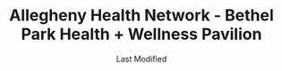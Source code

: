 ---
layout: location-page
date: Last Modified
description: "Local COVID-19 testing is available at Allegheny Health Network - Bethel Park Health + Wellness Pavilion in Bethel Park, Pennsylvania, USA."
permalink: "locations/pennsylvania/bethel-park/allegheny-health-network-bethel-park-health-wellness-pavilion/"
tags:
  - locations
  - pennsylvania
title: Allegheny Health Network - Bethel Park Health + Wellness Pavilion
uniqueName: allegheny-health-network-bethel-park-health-wellness-pavilion
state: Pennsylvania
stateAbbr: PA
hood: "Allegheny County"
address: "1010 Higbee Drive"
city: "Bethel Park"
zip: "15102"
zipsNearby: "15610 15520 15611 15411 16210 15310 15001 15412 15413 15101 15612 15003 15311 15613 15615 15920 15616 15617 15004 15312 15618 15005 15006 15007 15313 15009 15010 15012 15314 16112 15102 16211 15716 15717 15750 15315 15923 15531 15546 15619 16016 16017 16018 16020 15014 15104 15620 15015 15316 15017 15415 15416 15417 16022 15720 15018 15019 15020 15021 16001 16002 16003 16023 16212 15419 16213 16024 15621 15317 15339 15420 15320 15106 15321 15421 15723 15622 15022 15422 15024 16025 15025 15623 15725 15322 15323 15026 16372 15727 15728 15423 15324 15424 15485 15425 16027 15027 15731 15108 15028 16218 15624 15732 15739 15030 15325 15031 15032 15427 16115 15625 15928 15428 16222 15626 15429 15627 15430 15327 15929 16223 15734 15628 15033 15034 15431 15432 15110 16028 16029 15035 15433 15112 15629 16030 16116 15330 15434 15736 15037 15331 16117 15038 16373 16120 16033 15631 15632 15435 15436 15437 15438 16034 15332 16123 15633 16226 16228 16035 15540 16036 15333 15042 16229 15541 15549 15334 15542 15336 15043 15440 15044 15045 15116 15046 15634 15544 15337 15047 15338 15601 15605 15606 15442 16127 15635 16037 15636 16038 15049 16039 15637 15443 15340 15444 16040 16132 15341 15935 15953 15747 15713 15748 15120 15050 15936 15445 15638 15342 15639 15640 15641 15126 15701 15705 15446 15051 15052 15127 15642 15447 15448 15644 15344 15547 15937 15053 15901 15902 15904 15905 15906 15907 15909 15915 15945 15646 16041 15449 15752 16201 16136 15450 15451 15054 15647 15650 15655 15055 15454 15656 15056 15455 15456 15129 15658 15660 15661 15754 15662 16045 15458 15057 16236 15756 15131 15132 15133 15134 15135 15136 15663 15664 15665 16238 15345 15759 15551 15459 16046 16066 15460 15410 15461 15346 15347 15462 15463 15059 15060 15464 15348 15061 15062 15063 15064 15465 15349 15666 15668 15350 15065 15351 15670 16140 16242 16253 15066 16101 16102 16103 16105 16107 16108 15671 15067 15466 15944 15352 16141 15467 15068 15069 15672 16142 16172 15353 15469 15673 15137 16048 15674 16244 15071 15139 15470 15472 16049 15675 15765 15473 16050 15122 15123 15140 15146 15201 15202 15203 15204 15205 15206 15207 15208 15209 15210 15211 15212 15213 15214 15215 15216 15217 15218 15219 15220 15221 15222 15223 15224 15225 15226 15227 15228 15229 15230 15231 15232 15233 15234 15235 15236 15237 15238 15239 15240 15241 15242 15243 15244 15250 15251 15252 15253 15254 15255 15257 15258 15259 15260 15261 15262 15264 15265 15267 15268 15270 15272 15274 15275 15276 15277 15278 15279 15281 15282 15283 15286 15289 15290 15295 15676 16246 15439 15474 16051 15142 15072 16052 15329 16143 15677 16053 15475 15357 15358 15678 16248 15949 15074 15557 15359 15476 15477 15679 15075 16249 15076 16250 16054 15680 15681 16055 16056 15360 15682 15683 15954 15143 15774 15077 15561 15684 16255 16021 16057 15078 16256 15478 15479 15480 15501 15502 15510 15555 15081 15361 15685 15362 15686 15144 15687 15777 15482 15483 15548 15563 15363 15082 15083 15364 15084 15688 15365 16259 16261 15959 15779 15085 15145 15957 15484 15401 15689 16059 15486 15690 15366 15367 15147 15368 16155 15961 16156 15488 16157 15301 15370 15087 15691 15376 15088 15377 15378 15783 15489 15379 15692 15089 16160 16061 15086 15090 15095 15096 15490 15693 15492 15091 15148 15380 16262 15695 16263 15696 15697 15698 16063 26030 26031 26032 26033 26034 26035 26036 26037 26038 26039 26040 26041 26047 26050 26056 26055 26058 26059 26060 26062 26070 26074 26003 26075 26520 26559 26521 26524 26525 26561 26562 26563 26527 26566 26531 26554 26555 26570 26571 26572 26574 26534 26575 26576 26578 26519 26537 26581 26541 26582 26542 26585 26586 26501 26502 26504 26505 26506 26507 26508 26374 26543 26544 26546 26587 26547 26560 26588 26590 26591 43901 43902 43903 44607 43972 43905 43906 43908 43909 43910 44695 43912 43913 43907 43914 44405 44406 44615 43915 43916 44408 44619 44693 43917 43920 44413 44625 43925 44415 43926 43927 43977 43928 44422 43930 44423 43974 43985 43976 43932 43933 43986 44427 43951 43934 44431 44432 44492 44436 43935 43937 44651 43938 43939 43940 44441 43981 44442 43984 44443 44445 44665 44452 44454 43941 43942 43943 43944 44455 44460 43945 43988 43947 43948 43950 43952 43953 43961 44471 43962 43963 43964 43967 44490 43968 44493 43970 43971 44501 44502 44503 44504 44505 44506 44507 44509 44510 44511 44512 44513 44514 44515 44555 43718 43719 43759 21520 21531 15263 15266 15273 15285 15288 16215 44631" 
mapUrl: "http://maps.apple.com/?q=Allegheny+Health+Network+-+Bethel+Park+Health+Wellness+Pavilion&address=1010+Higbee+Drive,Bethel+Park,Pennsylvania,15102"
locationType: Drive-thru
phone: "412-689-7348"
website: "https://www.ahn.org/coronavirus/where-to-go-for-help/testing"
onlineBooking: undefined
closed: undefined
closedUpdate: April 22nd, 2020
notes: "By appointment only. Requires doctor's referral. Only for individuals with symptoms. Requires phone screen."
days: Weekdays
hours: 9AM-5PM
altDays: Saturdays
altHours: 9AM-1PM
ctaMessage: Learn more
ctaUrl: "https://www.ahn.org/coronavirus/where-to-go-for-help/testing"
---